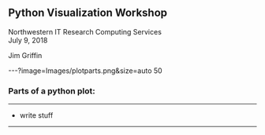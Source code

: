 ## Python Visualization Workshop


Northwestern IT Research Computing Services  
July 9, 2018  

Jim Griffin

---?image=Images/plotparts.png&size=auto 50
### Parts of a python plot:

---
* write stuff

---


```

```

